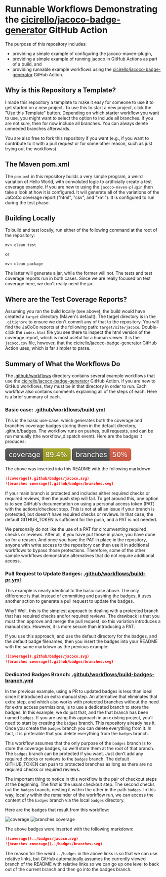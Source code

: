 # Runnable Workflows Demonstrating the [cicirello/jacoco-badge-generator](https://github.com/cicirello/jacoco-badge-generator) GitHub Action

The purpose of this repository includes:
* providing a simple example of configuring the jacoco-maven-plugin,
* providing a simple example of running jacoco in GitHub Actions as part of a build, and
* providing runnable example workflows using the 
  [cicirello/jacoco-badge-generator](https://github.com/cicirello/jacoco-badge-generator) GitHub 
  Action.
  
## Why is this Repository a Template?

I made this repository a template to make it easy for someone
to use it to get started on a new project. To use this to start a 
new project, click the "Use this Template" button. Depending on
which starter workflow you want to use, you might want to select 
the option to include all branches. If you are not sure, then
for now include all branches. You can always delete unneeded
branches afterwards.

You are also free to fork this repository if you want (e.g.,
if you want to contribute to it with a pull request or for some 
other reason, such as just trying out the workflows).

## The Maven pom.xml

The `pom.xml` in this repository builds a very simple program, a weird variation
of Hello World, with convoluted logic to artificially create a test coverage example.
If you are new to using the `jacoco-maven-plugin` then take a look at how it
is configured. It will generate all of the variations of the JaCoCo coverage
report ("html", "csv", and "xml"). It is configured to run during the test phase.

## Building Locally

To build and test locally, run either of the following command at the root
of the repository:

```Shell
mvn clean test
```
or

```Shell
mvn clean package
```

The latter will generate a jar, while the former will not. The tests
and test coverage reports run in both cases. Since we are really focused on
test coverage here, we don't really need the jar.

## Where are the Test Coverage Reports?

Assuming you ran the build locally (see above), the build would have created
a `target` directory (Maven's default). The target directory is in the `.gitignore`
to ensure we don't commit any of that to the repository. 
You will find the JaCoCo reports at the following path: `target/site/jacoco`. 
Double-click the `index.html` file you see there to inspect the html version of 
the coverage report, which is most useful for a human viewer. It is the `jacoco.csv`
file, however, that 
the [cicirello/jacoco-badge-generator](https://github.com/cicirello/jacoco-badge-generator) 
GitHub Action uses, which is far simpler to parse.

## Summary of What the Workflows Do

The [.github/workflows](.github/workflows) directory contains several
example workflows that use
the [cicirello/jacoco-badge-generator](https://github.com/cicirello/jacoco-badge-generator) 
GitHub Action. If you are new to GitHub workflows, they must be in that directory in order 
to run. Each workflow also contains comments explaining all of the steps of each. Here is 
a brief summary of each.

### Basic case: [.github/workflows/build.yml](.github/workflows/build.yml)

This is the basic use-case, which generates both the coverage
and branches coverage badges storing them in the default directory,
.github/badges. The workflow runs on pushes, pull requests, and can
be run manually (the workflow_dispatch event). Here are the badges
it produces:

![coverage](.github/badges/jacoco.svg)
![branches coverage](.github/badges/branches.svg)

The above was inserted into this README with the following
markdown:

```markdown
![coverage](.github/badges/jacoco.svg)
![branches coverage](.github/badges/branches.svg)
```

If your main branch is protected and includes either required checks or
required reviews, then the push step will fail. To get around this, one 
option is to see GitHub's documentation on using a personal access token (PAT)
with the actions/checkout step. This is not at all an issue if your branch 
is protected, but doesn't have required checks or reviews. In that case, the 
default GITHUB_TOKEN is sufficient for the push, and a PAT is not needed.

We personally do not like the use of a PAT for circumventing required
checks or reviews. After all, if you have put those in place, you have done so
for a reason. And once you have the PAT in place in the repository, anyone
with write access to the repository can then use it in additional workflows
to bypass those protections.  Therefore, some of the other sample workflows
demonstrate alternatives that do not require additional access.

### Pull Request to Update Badges: [.github/workflows/build-pr.yml](.github/workflows/build-pr.yml)

This example is nearly identical to the basic case above. The only difference
is that instead of committing and pushing the badges, it uses
another action to generate a pull request to update the badges.

Why? Well, this is the simplest approach to dealing with a protected branch that has
required checks and/or required reviews. The drawback is that you must then
approve and merge the pull request, so this variation introduces a manual step.
However, it is more secure than introducing a PAT.

If you use this approach, and use the default directory for the badges, and the default
badge filenames, then you insert the badges into your README with the same markdown
as the previous example:

```markdown
![coverage](.github/badges/jacoco.svg)
![branches coverage](.github/badges/branches.svg)
```

### Dedicated Badges Branch: [.github/workflows/build-badges-branch.yml](.github/workflows/build-badges-branch.yml)

In the previous example, using a PR to updated badges is less than ideal since it
introduced an extra manual step. An alternative that eliminates that extra step,
and which also works with protected branches without the need for extra access
permissions, is to use a dedicated branch to store the badges. In this example,
we do just that, and the that branch has been named `badges`. If you are using this
approach in an existing project, you'll need to start by creating the `badges` branch.
This repository already has it. Once you create the `badges` branch you can delete
everything from it. In fact, it is preferable that you delete everything from the
`badges` branch.

This workflow assumes that the only purpose of the `badges` branch is to store the coverage
badges, so we'll store them at the root of that branch. The `badges` branch can be protected
if you want. Just don't add any required checks or reviews to the `badges` branch. The 
default GITHUB_TOKEN can push to protected branches as long as there are no required checks 
or required reviews.

The important thing to notice in this workflow is the pair of checkout steps at the beginning.
The first is the usual checkout step. The second checks out the `badges` branch, nesting it
within the other in the path `badges`. In this way, locally within the remainder of the
workflow run, we can access the content of the `badges` branch via the local `badges`
directory.

Here are the badges that result from this workflow:

![coverage](../badges/jacoco.svg)
![branches coverage](../badges/branches.svg)

The above badges were inserted with the following markdown:

```markdown
![coverage](../badges/jacoco.svg)
![branches coverage](../badges/branches.svg)
```

The reason for the weird `../badges` in the above links is so that
we can use relative links, but GitHub automatically assumes the
currently viewed branch of the README with relative links so we can
go up one level to back out of the current branch and then go into the
badges branch. 

